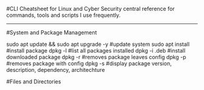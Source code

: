 #CLI Cheatsheet for Linux and Cyber Security
central reference for commands, tools and scripts I use frequently.

---
#System and Package Management

sudo apt update && sudo apt upgrade -y          #update system
sudo apt install <package>                      #install package
dpkg -l                                         #list all packages installed
dpkg -i <package>.deb                           #install downloaded package
dpkg -r <package>                               #removes package leaves config
dpkg -p <package>                               #removes package with config
dpkg -s <package>                               #display package version, description,  dependency, architechture 

#Files and Directories


